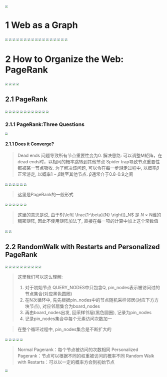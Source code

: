 <img src="../image/11-Link Analysis：PageRank_页面_01.jpg" style="zoom:50%"/>

# 1 Web as a Graph

<img src="../image/11-Link Analysis：PageRank_页面_02.jpg" style="zoom:50%"/>

<img src="../image/11-Link Analysis：PageRank_页面_03.jpg" style="zoom:50%"/>

<img src="../image/11-Link Analysis：PageRank_页面_04.jpg" style="zoom:50%"/>

<img src="../image/11-Link Analysis：PageRank_页面_05.jpg" style="zoom:50%"/>

<img src="../image/11-Link Analysis：PageRank_页面_06.jpg" style="zoom:50%"/>

<img src="../image/11-Link Analysis：PageRank_页面_07.jpg" style="zoom:50%"/>

<img src="../image/11-Link Analysis：PageRank_页面_08.jpg" style="zoom:50%"/>

<img src="../image/11-Link Analysis：PageRank_页面_09.jpg" style="zoom:50%"/>

<img src="../image/11-Link Analysis：PageRank_页面_10.jpg" style="zoom:50%"/>

<img src="../image/11-Link Analysis：PageRank_页面_11.jpg" style="zoom:50%"/>

<img src="../image/11-Link Analysis：PageRank_页面_12.jpg" style="zoom:50%"/>

<img src="../image/11-Link Analysis：PageRank_页面_13.jpg" style="zoom:50%"/>

<img src="../image/11-Link Analysis：PageRank_页面_14.jpg" style="zoom:50%"/>

<img src="../image/11-Link Analysis：PageRank_页面_15.jpg" style="zoom:50%"/>

<img src="../image/11-Link Analysis：PageRank_页面_16.jpg" style="zoom:50%"/>

<img src="../image/11-Link Analysis：PageRank_页面_17.jpg" style="zoom:50%"/>

<img src="../image/11-Link Analysis：PageRank_页面_18.jpg" style="zoom:50%"/>


# 2 How to Organize the Web: PageRank

<img src="../image/11-Link Analysis：PageRank_页面_19.jpg" style="zoom:50%"/>

<img src="../image/11-Link Analysis：PageRank_页面_20.jpg" style="zoom:50%"/>

<img src="../image/11-Link Analysis：PageRank_页面_21.jpg" style="zoom:50%"/>

<img src="../image/11-Link Analysis：PageRank_页面_22.jpg" style="zoom:50%"/>

## 2.1 PageRank

<img src="../image/11-Link Analysis：PageRank_页面_23.jpg" style="zoom:50%"/>

<img src="../image/11-Link Analysis：PageRank_页面_24.jpg" style="zoom:50%"/>

<img src="../image/11-Link Analysis：PageRank_页面_25.jpg" style="zoom:50%"/>

<img src="../image/11-Link Analysis：PageRank_页面_26.jpg" style="zoom:50%"/>

<img src="../image/11-Link Analysis：PageRank_页面_27.jpg" style="zoom:50%"/>

<img src="../image/11-Link Analysis：PageRank_页面_28.jpg" style="zoom:50%"/>

<img src="../image/11-Link Analysis：PageRank_页面_29.jpg" style="zoom:50%"/>

<img src="../image/11-Link Analysis：PageRank_页面_30.jpg" style="zoom:50%"/>

<img src="../image/11-Link Analysis：PageRank_页面_31.jpg" style="zoom:50%"/>

<img src="../image/11-Link Analysis：PageRank_页面_32.jpg" style="zoom:50%"/>

<img src="../image/11-Link Analysis：PageRank_页面_33.jpg" style="zoom:50%"/>




<img src="../image/11-Link Analysis：PageRank_页面_34.jpg" style="zoom:50%"/>

### 2.1.1 PageRank:Three Questions

<img src="../image/11-Link Analysis：PageRank_页面_35.jpg" style="zoom:50%"/>

#### 2.1.1 Does it Converge?

> Dead ends 问题导致所有节点重要性变为0. 解决思路: 可以调整M矩阵，在dead ends时，以相同的概率跳转到其他节点
> Spider trap导致节点重要性都被某一节点吸收. 为了解决该问题, 可以令在每一步游走过程中, 以概率$\beta$正常游走, 以概率$1-\beta$跳至其他节点. $\beta$通常介于0.8-0.9之间

<img src="../image/11-Link Analysis：PageRank_页面_36.jpg" style="zoom:50%"/>

<img src="../image/11-Link Analysis：PageRank_页面_37.jpg" style="zoom:50%"/>

<img src="../image/11-Link Analysis：PageRank_页面_38.jpg" style="zoom:50%"/>

<img src="../image/11-Link Analysis：PageRank_页面_39.jpg" style="zoom:50%"/>

<img src="../image/11-Link Analysis：PageRank_页面_40.jpg" style="zoom:50%"/>

<img src="../image/11-Link Analysis：PageRank_页面_41.jpg" style="zoom:50%"/>

> 这里是PageRank的一般形式
<img src="../image/11-Link Analysis：PageRank_页面_42.jpg" style="zoom:50%"/>

<img src="../image/11-Link Analysis：PageRank_页面_43.jpg" style="zoom:50%"/>

<img src="../image/11-Link Analysis：PageRank_页面_44.jpg" style="zoom:50%"/>

<img src="../image/11-Link Analysis：PageRank_页面_45.jpg" style="zoom:50%"/>

<img src="../image/11-Link Analysis：PageRank_页面_46.jpg" style="zoom:50%"/>

<img src="../image/11-Link Analysis：PageRank_页面_47.jpg" style="zoom:50%"/>


>这里的意思是说, 由于${\left[ \frac{1-\beta}{N} \right]}_N$ 是 $N \times N$维的稠密矩阵, 因此不使用矩阵加法了, 直接在每一项的计算中加上这个常数值

<img src="../image/11-Link Analysis：PageRank_页面_48.jpg" style="zoom:50%"/>

<img src="../image/11-Link Analysis：PageRank_页面_49.jpg" style="zoom:50%"/>



## 2.2 RandomWalk with Restarts and Personalized PageRank

<img src="../image/11-Link Analysis：PageRank_页面_51.jpg" style="zoom:50%"/>

<img src="../image/11-Link Analysis：PageRank_页面_52.jpg" style="zoom:50%"/>

<img src="../image/11-Link Analysis：PageRank_页面_53.jpg" style="zoom:50%"/>

<img src="../image/11-Link Analysis：PageRank_页面_54.jpg" style="zoom:50%"/>

<img src="../image/11-Link Analysis：PageRank_页面_55.jpg" style="zoom:50%"/>



<img src="../image/11-Link Analysis：PageRank_页面_56.jpg" style="zoom:50%"/>

<img src="../image/11-Link Analysis：PageRank_页面_57.jpg" style="zoom:50%"/>

<img src="../image/11-Link Analysis：PageRank_页面_58.jpg" style="zoom:50%"/>

<img src="../image/11-Link Analysis：PageRank_页面_59.jpg" style="zoom:50%"/>

<img src="../image/11-Link Analysis：PageRank_页面_60.jpg" style="zoom:50%"/>

> 这里我们可以这么理解:
> 1. 对于初始节点 QUERY_NODES中只包含Q, pin_nodes表示被访问过的节点集合(对应黑色圆圈)
> 2. 在N次循环中, 先先根据pin_nodes中的节点随机采样邻居(对应下方方块节点), 对应邻居集合为board_nodes
> 3. 再由board_nodes出发, 回采样邻居(黑色圆圈), 记录为pin_nodes
> 4. 记录pin_nodes集合中每个元素访问次数加一

> 在整个循环过程中, pin_nodes集合是不断扩大的

<img src="../image/11-Link Analysis：PageRank_页面_61.jpg" style="zoom:50%"/>

<img src="../image/11-Link Analysis：PageRank_页面_62.jpg" style="zoom:50%"/>

<img src="../image/11-Link Analysis：PageRank_页面_63.jpg" style="zoom:50%"/>

<img src="../image/11-Link Analysis：PageRank_页面_64.jpg" style="zoom:50%"/>

<img src="../image/11-Link Analysis：PageRank_页面_65.jpg" style="zoom:50%"/>

> Normal Pagerank：每个节点被访问的次数相同
> Personalized Pagerank：节点可以根据不同的权重被访问的概率不同
> Random Walk with Restarts：可以以一定的概率方会到初始节点

<img src="../image/11-Link Analysis：PageRank_页面_66.jpg" style="zoom:50%"/>

